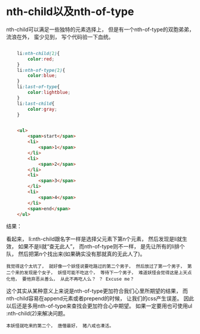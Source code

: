 # nth-child以及nth-of-type

nth-child可以满足一些独特的元素选择上， 但是有一个nth-of-type的双胞弟弟， 流浪在外， 蛮少见到， 写个代码验一下血统。 

```css

    li:nth-child(2){
        color:red; 
    }
    li:nth-of-type(2){
        color:blue; 
    }
    li:last-of-type{
        color:lightblue; 
    }
    li:last-child{
        color:gray; 
    }  
```

```html

    <ul>
        <span>start</span>
        <li>
            <span>1</span>
        </li>
        <li>
            <span>2</span>
        </li>
        <li>
            <span>3</span>
        </li>
        <li>
            <span>4</span>
        </li>
        <span>end</span>
    </ul>
```

结果： 

看起来， li:nth-child跟名字一样是选择父元素下第n个元素， 然后发现是li就生效， 如果不是li就“查无此人”， 而nth-of-type则不一样， 是先让所有的li排个队， 然后把第n个找出来(如果确实没有那就真的无此人了)。 

 `我觉得这个太坑了， 就好像一个妖怪说要吃路过的第二个男子， 然后放过了第一个男子， 第二个来的发现是个女子， 妖怪可能不吃这个， 等待下一个男子， 难道妖怪会觉得这是上天点化他， 要他弃恶从善么， 从此不再吃人么？ ？ Excuse me？ ` 

这个其实从某种意义上来说是nth-of-type更加符合我们心里所期望的结果， 而nth-child容易在append元素或者prepend的时候， 让我们的css产生误差。 因此以后还是多用nth-of-type来查找会更加符合心中期望。 如果一定要用也可使用ul :nth-child(2)来解决问题。 

 `本妖怪就吃来的第二个， 唐僧最好， 猪八戒也凑活。 ` 

